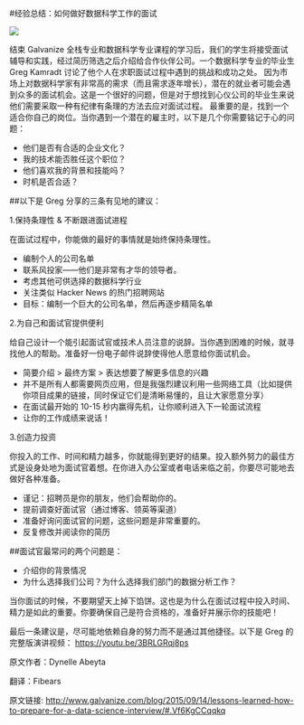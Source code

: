 #经验总结：如何做好数据科学工作的面试

![](http://static.datartisan.com/upload/attachment/2015/09/AhJPhSTV.png)

结束 Galvanize 全栈专业和数据科学专业课程的学习后，我们的学生将接受面试辅导和实践，经过简历筛选之后介绍给合作伙伴公司。一个数据科学专业的毕业生 Greg Kamradt 讨论了他个人在求职面试过程中遇到的挑战和成功之处。
因为市场上对数据科学家有非常高的需求（而且需求逐年增长），潜在的就业者可能会遇到众多的面试机会。这是一个很好的问题，但是对于想找到心仪公司的毕业生来说他们需要采取一种有纪律有条理的方法去应对面试过程。
最重要的是，找到一个适合你自己的岗位。当你遇到一个潜在的雇主时，以下是几个你需要铭记于心的问题：

  * 他们是否有合适的企业文化？
  * 我的技术能否胜任这个职位？
  * 他们喜欢我的背景和技能吗？
  * 时机是否合适？
  
##以下是 Greg 分享的三条有见地的建议：

1.保持条理性 & 不断跟进面试进程

在面试过程中，你能做的最好的事情就是始终保持条理性。
 * 编制个人的公司名单
 * 联系风投家——他们是非常有才华的领导者。
 * 考虑其他可供选择的数据科学行业
 * 关注类似 Hacker News 的热门招聘网站
 * 目标：编制一个巨大的公司名单，然后再逐步精简名单

2.为自己和面试官提供便利

给自己设计一个能引起面试官或技术人员注意的说辞。当你遇到困难的时候，就寻找他人的帮助。准备好一份电子邮件说辞使得他人愿意给你面试机会。
*	简要介绍 > 最终方案 > 表达想要了解更多信息的兴趣
*	并不是所有人都需要网页应用，但是我强烈建议利用一些网络工具（比如提供你项目成果的链接，同时保证它们是清晰易懂的，且让大家愿意分享）
*	在面试最开始的 10-15 秒内赢得先机，让你顺利进入下一轮面试流程
*	让你的工作成绩来说话！

3.创造力投资

你投入的工作、时间和精力越多，你就能得到更好的结果。投入额外努力的最佳方式是设身处地为面试官着想。在你进入办公室或者电话来临之前，你要尽可能地去做好各种准备。
*	谨记：招聘员是你的朋友，他们会帮助你的。
*	提前调查好面试官（通过博客、领英等渠道）
*	准备好询问面试官的问题，这些问题是非常重要的。
*	反复修改并阅读你的简历

##面试官最常问的两个问题是：

 *	介绍你的背景情况
 *	为什么选择我们公司？为什么选择我们部门的数据分析工作？

当你面试的时候，不要期望天上掉下馅饼。这也是为什么在面试过程中投入时间、精力是如此的重要。你要确保自己是符合资格的，准备好并展示你的技能吧！

最后一条建议是，尽可能地依赖自身的努力而不是通过其他捷径。以下是 Greg 的完整版演讲视频：
https://youtu.be/3BRLGRqj8ps


原文作者：Dynelle Abeyta

翻译：Fibears

原文链接: http://www.galvanize.com/blog/2015/09/14/lessons-learned-how-to-prepare-for-a-data-science-interview/#.Vf6KgCCqqkq
